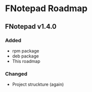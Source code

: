 # FNotepad Roadmap

## FNotepad v1.4.0

### Added

- rpm package
- deb package
- This roadmap

### Changed

- Project struckture (again)
